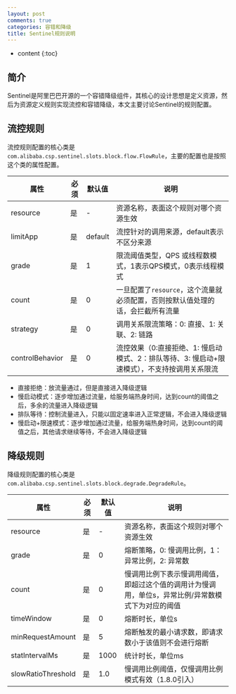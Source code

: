 ```yaml
---
layout: post
comments: true
categories: 容错和降级
title: Sentinel规则说明
---
```


* content
{:toc}

## 简介

Sentinel是阿里巴巴开源的一个容错降级组件，其核心的设计思想是定义资源，然后为资源定义规则实现流控和容错降级，本文主要讨论Sentinel的规则配置。

## 流控规则

流控规则配置的核心类是`com.alibaba.csp.sentinel.slots.block.flow.FlowRule`，主要的配置也是按照这个类的属性配置。

|属性|必须|默认值|说明|
|----|----|----|----|
|resource|是|-|资源名称，表面这个规则对哪个资源生效|
|limitApp|是|default|流控针对的调用来源，default表示不区分来源|
|grade|是|1|限流阈值类型，QPS 或线程数模式，1表示QPS模式，0表示线程模式|
|count|是|0|一旦配置了`resource`，这个流量就必须配置，否则按默认值处理的话，会拦截所有流量|
|strategy|是|0|调用关系限流策略：0: 直接、1: 关联、2: 链路|
|controlBehavior|是|0|流控效果（0:直接拒绝、1: 慢启动模式、2：排队等待、3: 慢启动+限速模式），不支持按调用关系限流|

* 直接拒绝：放流量通过，但是直接进入降级逻辑
* 慢启动模式：逐步增加通过流量，给服务端热身时间，达到count的阈值之后，多余的流量进入降级逻辑
* 排队等待：控制流量进入，只能以固定速率进入正常逻辑，不会进入降级逻辑
* 慢启动+限速模式：逐步增加通过流量，给服务端热身时间，达到count的阈值之后，其他请求继续等待，不会进入降级逻辑

## 降级规则

降级规则配置的核心类是`com.alibaba.csp.sentinel.slots.block.degrade.DegradeRule`。

|属性|必须|默认值|说明|
|----|----|----|----|
|resource|是|-|资源名称，表面这个规则对哪个资源生效|
|grade|是|0|熔断策略，0: 慢调用比例，1：异常比例，2: 异常数|
|count|是|0|慢调用比例下表示慢调用阈值，即超过这个值的调用计为慢调用，单位s，异常比例/异常数模式下为对应的阈值|
|timeWindow|是|0|熔断时长，单位s|
|minRequestAmount|是|5|熔断触发的最小请求数，即请求数小于该值则不会进行熔断|
|statIntervalMs|是|1000|统计时长，单位ms|
|slowRatioThreshold|是|1.0|慢调用比例阈值，仅慢调用比例模式有效（1.8.0引入）|